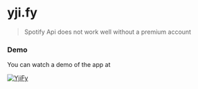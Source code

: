 # yji.fy

> Spotify Api does not work well without a premium account

### Demo

You can watch a demo of the app at

[![YjiFy](https://img.shields.io/badge/yjify-red?style=for-the-badge&logo=vercel&labelColor=%23896999&color=%23000&link=https%3A%2F%2Fyjify.vercel.app%2F)](https://yjify.vercel.app/)
